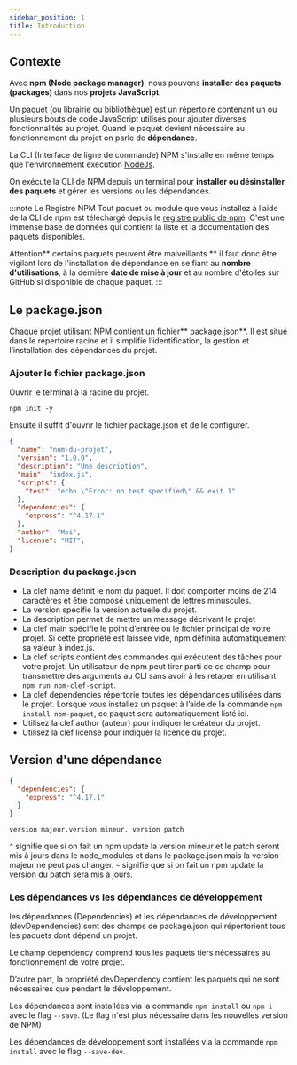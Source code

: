 ```yaml
---
sidebar_position: 1
title: Introduction
---
```


## Contexte

Avec **npm (Node package manager)**, nous pouvons **installer des paquets (packages)** dans nos **projets JavaScript**.

Un paquet (ou librairie ou bibliothèque) est un répertoire contenant un ou plusieurs bouts de code JavaScript utilisés pour ajouter diverses fonctionnalités au projet. Quand le paquet devient nécessaire au fonctionnement du projet on parle de **dépendance**. 

La CLI (Interface de ligne de commande) NPM s'installe en même temps que l'environnement exécution [NodeJs](https://nodejs.org/fr).

On exécute la CLI de NPM depuis un terminal pour **installer ou désinstaller des paquets** et gérer les versions ou les dépendances.

:::note Le Registre NPM
Tout paquet ou module que vous installez à l’aide de la CLI de npm est téléchargé depuis le [registre public de npm](https://www.npmjs.com/). C'est une immense base de données qui contient la liste et la documentation des paquets disponibles.

Attention** certains paquets peuvent être malveillants ** il faut donc être vigilant lors de l'installation de dépendance en se fiant au **nombre d'utilisations**, à la dernière **date de mise à jour** et au nombre d'étoiles sur GitHub si disponible de chaque paquet.
:::

## Le package.json

Chaque projet utilisant NPM contient un fichier** package.json**. Il est situé dans le répertoire racine et il simplifie l’identification, la gestion et l’installation des dépendances du projet.

### Ajouter le fichier package.json

Ouvrir le terminal à la racine du projet.

```shell
npm init -y
```

Ensuite il suffit d'ouvrir le fichier package.json et de le configurer.

```json
{
  "name": "nom-du-projet",
  "version": "1.0.0",
  "description": "Une description",
  "main": "index.js",
  "scripts": {
    "test": "echo \"Error: no test specified\" && exit 1"
  },
  "dependencies": {
    "express": "^4.17.1"
  },
  "author": "Moi",
  "license": "MIT",
}
```

### Description du package.json

* La clef name définit le nom du paquet. Il doit comporter moins de 214 caractères et être composé uniquement de lettres minuscules.
* La version spécifie la version actuelle du projet.
* La description permet de mettre un message décrivant le projet
* La clef main spécifie le point d’entrée ou le fichier principal de votre projet. Si cette propriété est laissée vide, npm définira automatiquement sa valeur à index.js.
* La clef scripts contient des commandes qui exécutent des tâches pour votre projet. Un utilisateur de npm peut tirer parti de ce champ pour transmettre des arguments au CLI sans avoir à les retaper en utilisant `npm run nom-clef-script`.
* La clef dependencies répertorie toutes les dépendances utilisées dans le projet. Lorsque vous installez un paquet à l’aide de la commande `npm install nom-paquet`, ce paquet sera automatiquement listé ici.
* Utilisez la clef author (auteur) pour indiquer le créateur du projet.
* Utilisez la clef license pour indiquer la licence du projet.

## Version d'une dépendance

```json
{
  "dependencies": {
    "express": "^4.17.1"
  }
}
```
`version majeur.version mineur. version patch`

`^` signifie que si on fait un npm update la version mineur et le patch seront mis à jours dans le node_modules et dans le package.json mais la version majeur ne peut pas changer.
`~` signifie que si on fait un npm update la version du patch sera mis à jours.


### Les dépendances vs les dépendances de développement

les dépendances (Dependencies) et les dépendances de développement (devDependencies) sont des champs de package.json qui répertorient tous les paquets dont dépend un projet.

Le champ dependency comprend tous les paquets tiers nécessaires au fonctionnement de votre projet.

D’autre part, la propriété devDependency contient les paquets qui ne sont nécessaires que pendant le développement.

Les dépendances sont installées via la commande `npm install` ou `npm i` avec le flag `--save`. (Le flag n'est plus nécessaire dans les nouvelles version de NPM)

Les dépendances de développement sont installées via la commande `npm install` avec le flag `--save-dev`.